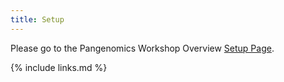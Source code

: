 ```yaml
---
title: Setup
---
```

Please go to the Pangenomics Workshop Overview [Setup Page](https://carpentries-incubator.github.io/pangenomics-workshop/setup.html).

{% include links.md %}
